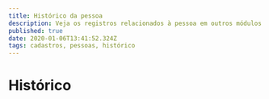 ```yaml
---
title: Histórico da pessoa
description: Veja os registros relacionados à pessoa em outros módulos do GDOOR WEB
published: true
date: 2020-01-06T13:41:52.324Z
tags: cadastros, pessoas, histórico
---
```


# Histórico


